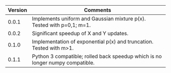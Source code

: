Version | Comments
------- | --------
0.0.1   | Implements uniform and Gaussian mixture p(x). Tested with p=0,1; m=1.
0.0.2   | Significant speedup of X and Y updates.
0.1.0   | Implementation of exponential p(x) and truncation. Tested with m>1.
0.1.1   | Python 3 compatible; rolled back speedup which is no longer numpy compatible.
